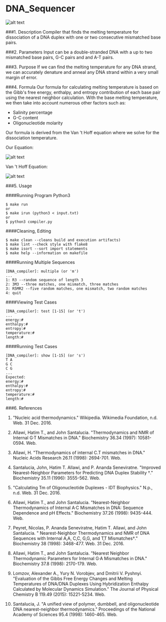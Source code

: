 # DNA_Sequencer

![alt text][four_branch]

###1. Description
Compiler that finds the melting temperature for dissociation of a DNA duplex with one or two consecutive mismatched base pairs.

###2. Parameters
Input can be a double-stranded DNA with a up to two mismatched base pairs, G-C pairs and and A-T pairs.

###3. Purpose
If we can find the melting temperature for any DNA strand, we can accurately denature and anneal any DNA strand within a very small margin of error.

###4. Formula
Our formula for calculating melting temperature is based on the Gibb's free energy, enthalpy, and entropy contribution of each base pair using the nearest neighbor calculation. With the base melting temperature, we then take into account numerous other factors such as:
* Salinity percentage
* G-C content
* Oligonucleotide molarity

Our formula is derived from the Van 't Hoff equation where we solve for the dissociation temperature.

Our Equation:

![alt text][Our_Equation]

Van 't Hoff Equation:

![alt text][Van_Hoff]
 
###5. Usage

####Running Program
Python3

```
$ make run
or
$ make irun (python3 < input.txt)
or
$ python3 compiler.py
```

####Cleaning, Editing

```
$ make clean --cleans build and execution artifacts)
$ make lint --check style with flake8
$ make isort --sort import statements
$ make help --information on makefile
```

####Running Multiple Sequences

```
[DNA_compiler]: multiple (or 'm')
...
1: R3 --random sequence of length 3
2: 3M3 --three matches, one mismatch, three matches
3: R5MR2 --five random matches, one mismatch, two random matches
4: quit
```

####Viewing Test Cases

```
[DNA_compiler]: test [1-15] (or 't')
...
energy:#
enthalpy:#
entropy:#
temperature:#
length:#
```

####Running Test Cases

```
[DNA_compiler]: show [1-15] (or 's')
T A
G C
C G
...
Expected:
energy:#
enthalpy:#
entropy:#
temperature:#
length:#
```

###6. References
1. "Nucleic acid thermodynamics." Wikipedia. Wikimedia Foundation, n.d. Web. 31 Dec. 2016.

2. Allawi, Hatim T., and John Santalucia. "Thermodynamics and NMR of Internal G·T Mismatches in DNA." Biochemistry 36.34 (1997): 10581-0594. Web.

3. Allawi, H. "Thermodynamics of internal C.T mismatches in DNA." Nucleic Acids Research 26.11 (1998): 2694-701. Web.

4. Santalucia, John, Hatim T. Allawi, and P. Ananda Seneviratne. "Improved Nearest-Neighbor Parameters for Predicting DNA Duplex Stability †." Biochemistry 35.11 (1996): 3555-562. Web.

5. "Calculating Tm of Oligonucleotide Duplexes - IDT Biophysics." N.p., n.d. Web. 31 Dec. 2016.

6. Allawi, Hatim T., and John Santalucia. "Nearest-Neighbor Thermodynamics of Internal A·C Mismatches in DNA:  Sequence Dependence and pH Effects." Biochemistry 37.26 (1998): 9435-444. Web.

7. Peyret, Nicolas, P. Ananda Seneviratne, Hatim T. Allawi, and John Santalucia. " Nearest-Neighbor Thermodynamics and NMR of DNA Sequences with Internal A‚A, C‚C, G‚G, and T‚T Mismatches†." Biochemistry 38 (1998): 3468-477. Web. 31 Dec. 2016.

8. Allawi, Hatim T., and John Santalucia. "Nearest Neighbor Thermodynamic Parameters for Internal G·A Mismatches in DNA." Biochemistry 37.8 (1998): 2170-179. Web.

9. Lomzov, Alexander A., Yury N. Vorobjev, and Dmitrii V. Pyshnyi. "Evaluation of the Gibbs Free Energy Changes and Melting Temperatures of DNA/DNA Duplexes Using Hybridization Enthalpy Calculated by Molecular Dynamics Simulation." The Journal of Physical Chemistry B 119.49 (2015): 15221-5234. Web.

10. Santalucia, J. "A unified view of polymer, dumbbell, and oligonucleotide DNA nearest-neighbor thermodynamics." Proceedings of the National Academy of Sciences 95.4 (1998): 1460-465. Web.

[four_branch]:https://upload.wikimedia.org/wikipedia/commons/thumb/9/92/Holliday_junction_coloured.png/400px-Holliday_junction_coloured.png
[Van_Hoff]:https://encrypted-tbn3.gstatic.com/images?q=tbn:ANd9GcRpOoWiRMsxcG6t11c1Tj4NLbHZQT_n9cu-h8c0Q9vV58TUh7Xy0Q
[Our_Equation]:http://biotools.nubic.northwestern.edu/images/thermoeq5.gif

